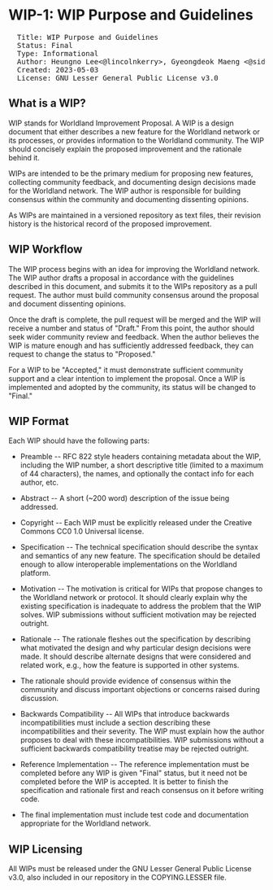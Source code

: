 # WIP-1: WIP Purpose and Guidelines

<pre>
  Title: WIP Purpose and Guidelines
  Status: Final
  Type: Informational
  Author: Heungno Lee<@lincolnkerry>, Gyeongdeok Maeng <@siddharth0a>
  Created: 2023-05-03
  License: GNU Lesser General Public License v3.0
</pre>

## What is a WIP?

WIP stands for Worldland Improvement Proposal. A WIP is a design document that either describes a new feature for the Worldland network or its processes, or provides information to the Worldland community. The WIP should concisely explain the proposed improvement and the rationale behind it.

WIPs are intended to be the primary medium for proposing new features, collecting community feedback, and documenting design decisions made for the Worldland network. The WIP author is responsible for building consensus within the community and documenting dissenting opinions.

As WIPs are maintained in a versioned repository as text files, their revision history is the historical record of the proposed improvement.

## WIP Workflow

The WIP process begins with an idea for improving the Worldland network. The WIP author drafts a proposal in accordance with the guidelines described in this document, and submits it to the WIPs repository as a pull request. The author must build community consensus around the proposal and document dissenting opinions.

Once the draft is complete, the pull request will be merged and the WIP will receive a number and status of "Draft." From this point, the author should seek wider community review and feedback. When the author believes the WIP is mature enough and has sufficiently addressed feedback, they can request to change the status to "Proposed."

For a WIP to be "Accepted," it must demonstrate sufficient community support and a clear intention to implement the proposal. Once a WIP is implemented and adopted by the community, its status will be changed to "Final."

## WIP Format

Each WIP should have the following parts:

* Preamble -- RFC 822 style headers containing metadata about the WIP, including the WIP number, a short descriptive title (limited to a maximum of 44 characters), the names, and optionally the contact info for each author, etc.

* Abstract -- A short (~200 word) description of the issue being addressed.

* Copyright -- Each WIP must be explicitly released under the Creative Commons CC0 1.0 Universal license.

* Specification -- The technical specification should describe the syntax and semantics of any new feature. The specification should be detailed enough to allow interoperable implementations on the Worldland platform.

* Motivation -- The motivation is critical for WIPs that propose changes to the Worldland network or protocol. It should clearly explain why the existing specification is inadequate to address the problem that the WIP solves. WIP submissions without sufficient motivation may be rejected outright.

* Rationale -- The rationale fleshes out the specification by describing what motivated the design and why particular design decisions were made. It should describe alternate designs that were considered and related work, e.g., how the feature is supported in other systems.

* The rationale should provide evidence of consensus within the community and discuss important objections or concerns raised during discussion.

* Backwards Compatibility -- All WIPs that introduce backwards incompatibilities must include a section describing these incompatibilities and their severity. The WIP must explain how the author proposes to deal with these incompatibilities. WIP submissions without a sufficient backwards compatibility treatise may be rejected outright.

* Reference Implementation -- The reference implementation must be completed before any WIP is given "Final" status, but it need not be completed before the WIP is accepted. It is better to finish the specification and rationale first and reach consensus on it before writing code.

* The final implementation must include test code and documentation appropriate for the Worldland network.

## WIP Licensing

All WIPs must be released under the GNU Lesser General Public License v3.0, also included in our repository in the COPYING.LESSER file.